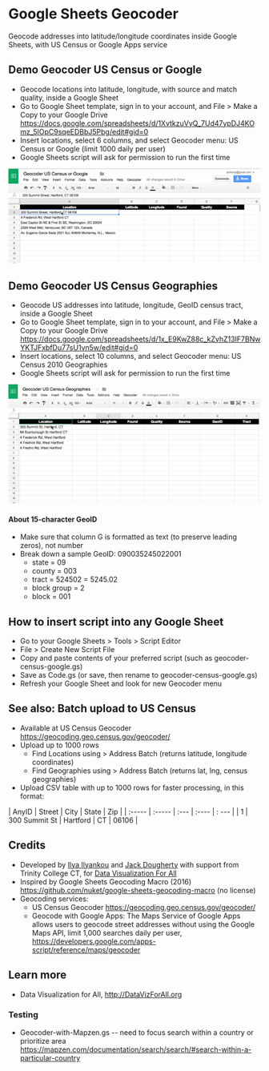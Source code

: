 # Google Sheets Geocoder
Geocode addresses into latitude/longitude coordinates inside Google Sheets, with US Census or Google Apps service

## Demo Geocoder US Census or Google
- Geocode locations into latitude, longitude, with source and match quality, inside a Google Sheet
- Go to Google Sheet template, sign in to your account, and File > Make a Copy to your Google Drive https://docs.google.com/spreadsheets/d/1XvtkzuVyQ_7Ud47ypDJ4KOmz_5lOpC9sqeEDBbJ5Pbg/edit#gid=0
- Insert locations, select 6 columns, and select Geocoder menu: US Census or Google (limit 1000 daily per user)
- Google Sheets script will ask for permission to run the first time

![Screencast](google-sheets-geocoder-census-google.gif)

## Demo Geocoder US Census Geographies
- Geocode US addresses into latitude, longitude, GeoID census tract, inside a Google Sheet
- Go to Google Sheet template, sign in to your account, and File > Make a Copy to your Google Drive
https://docs.google.com/spreadsheets/d/1x_E9KwZ88c_kZvhZ13IF7BNwYKTJFxbfDu77sU1vn5w/edit#gid=0
- Insert locations, select 10 columns, and select Geocoder menu: US Census 2010 Geographies
- Google Sheets script will ask for permission to run the first time

![Screencast](google-sheets-geocoder-census-geographies.gif)

#### About 15-character GeoID
- Make sure that column G is formatted as text (to preserve leading zeros), not number
- Break down a sample GeoID: 090035245022001
  - state = 09
  - county = 003
  - tract = 524502 = 5245.02
  - block group = 2
  - block = 001

## How to insert script into any Google Sheet
  - Go to your Google Sheets > Tools > Script Editor
  - File > Create New Script File
  - Copy and paste contents of your preferred script (such as geocoder-census-google.gs)
  - Save as Code.gs (or save, then rename to geocoder-census-google.gs)
  - Refresh your Google Sheet and look for new Geocoder menu

## See also: Batch upload to US Census
- Available at US Census Geocoder https://geocoding.geo.census.gov/geocoder/
- Upload up to 1000 rows
  - Find Locations using > Address Batch (returns latitude, longitude coordinates)
  - Find Geographies using > Address Batch (returns lat, lng, census geographies)
- Upload CSV table with up to 1000 rows for faster processing, in this format:

| AnyID  | Street | City | State | Zip   |
| :----- | :----- | :--- | :---- | : --- |
| 1      | 300 Summit St  | Hartford | CT | 06106 |

## Credits
- Developed by [Ilya Ilyankou](https://github.com/ilyankou) and [Jack Dougherty](https://github.com/jackdougherty) with support from Trinity College CT, for [Data Visualization For All](https://www.datavizforall.org/)
- Inspired by Google Sheets Geocoding Macro (2016) https://github.com/nuket/google-sheets-geocoding-macro (no license)
- Geocoding services:
  - US Census Geocoder https://geocoding.geo.census.gov/geocoder/
  - Geocode with Google Apps: The Maps Service of Google Apps allows users to geocode street addresses without using the Google Maps API, limit 1,000 searches daily per user, https://developers.google.com/apps-script/reference/maps/geocoder

## Learn more
- Data Visualization for All, http://DataVizForAll.org

### Testing
- Geocoder-with-Mapzen.gs -- need to focus search within a country or prioritize area https://mapzen.com/documentation/search/search/#search-within-a-particular-country

